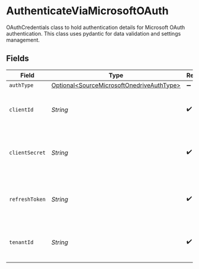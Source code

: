 # AuthenticateViaMicrosoftOAuth

OAuthCredentials class to hold authentication details for Microsoft OAuth authentication.
This class uses pydantic for data validation and settings management.


## Fields

| Field                                                                                                | Type                                                                                                 | Required                                                                                             | Description                                                                                          |
| ---------------------------------------------------------------------------------------------------- | ---------------------------------------------------------------------------------------------------- | ---------------------------------------------------------------------------------------------------- | ---------------------------------------------------------------------------------------------------- |
| `authType`                                                                                           | [Optional\<SourceMicrosoftOnedriveAuthType>](../../models/shared/SourceMicrosoftOnedriveAuthType.md) | :heavy_minus_sign:                                                                                   | N/A                                                                                                  |
| `clientId`                                                                                           | *String*                                                                                             | :heavy_check_mark:                                                                                   | Client ID of your Microsoft developer application                                                    |
| `clientSecret`                                                                                       | *String*                                                                                             | :heavy_check_mark:                                                                                   | Client Secret of your Microsoft developer application                                                |
| `refreshToken`                                                                                       | *String*                                                                                             | :heavy_check_mark:                                                                                   | Refresh Token of your Microsoft developer application                                                |
| `tenantId`                                                                                           | *String*                                                                                             | :heavy_check_mark:                                                                                   | Tenant ID of the Microsoft OneDrive user                                                             |